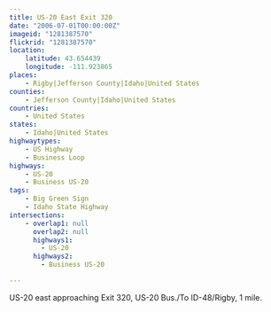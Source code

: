 ```yaml
---
title: US-20 East Exit 320
date: "2006-07-01T00:00:00Z"
imageid: "1281387570"
flickrid: "1281387570"
location:
    latitude: 43.654439
    longitude: -111.923865
places:
    - Rigby|Jefferson County|Idaho|United States
counties:
    - Jefferson County|Idaho|United States
countries:
    - United States
states:
    - Idaho|United States
highwaytypes:
    - US Highway
    - Business Loop
highways:
    - US-20
    - Business US-20
tags:
    - Big Green Sign
    - Idaho State Highway
intersections:
    - overlap1: null
      overlap2: null
      highways1:
        - US-20
      highways2:
        - Business US-20

---
```

US-20 east approaching Exit 320, US-20 Bus./To ID-48/Rigby, 1 mile.